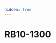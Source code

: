 ```yaml
---
hidden: true
---
```


# RB10-1300

<figure><img src="../images/jp/chapter2/section2.2.2.rb10.jpg" alt=""><figcaption></figcaption></figure>
